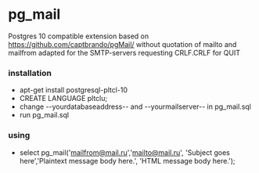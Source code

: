 # pg_mail
Postgres 10 compatible extension
based on
https://github.com/captbrando/pgMail/
without quotation of mailto and mailfrom
adapted for the SMTP-servers requesting  CRLF.CRLF for QUIT

### installation 

- apt-get install postgresql-pltcl-10
- CREATE LANGUAGE pltclu;
- change --yourdatabaseaddress-- and --yourmailserver-- in pg_mail.sql
- run pg_mail.sql

### using

- select pg_mail('<mailfrom@mail.ru>','<mailto@mail.ru>',
 'Subject goes here','Plaintext message body here.', 'HTML message body here.');

